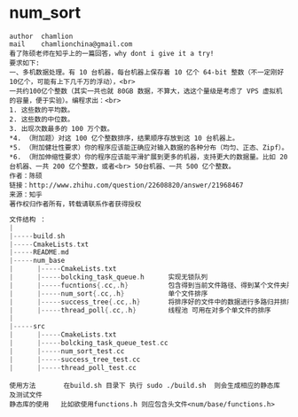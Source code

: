 # num_sort
	author  chamlion 
	mail    chamlionchina@gmail.com
	看了陈硕老师在知乎上的一篇回答，why dont i give it a try!
	要求如下:
	一、多机数据处理。有 10 台机器，每台机器上保存着 10 亿个 64-bit 整数（不一定刚好 10亿个，可能有上下几千万的浮动），<br>
	一共约100亿个整数（其实一共也就 80GB 数据，不算大，选这个量级是考虑了 VPS 虚拟机的容量，便于实验）。编程求出：<br>
	1. 这些数的平均数。
	2. 这些数的中位数。
	3. 出现次数最多的 100 万个数。
	*4. （附加题）对这 100 亿个整数排序，结果顺序存放到这 10 台机器上。
	*5. （附加健壮性要求）你的程序应该能正确应对输入数据的各种分布（均匀、正态、Zipf）。
	*6. （附加伸缩性要求）你的程序应该能平滑扩展到更多的机器，支持更大的数据量。比如 20 台机器、一共 200 亿个整数，或者<br> 50台机器、一共 500 亿个整数。
	作者：陈硕
	链接：http://www.zhihu.com/question/22608820/answer/21968467
	来源：知乎
	著作权归作者所有，转载请联系作者获得授权
``` c++
文件结构 ：
|
|-----build.sh 
|-----CmakeLists.txt
|-----README.md
|-----num_base
|      |-----CmakeLists.txt
|      |-----bolcking_task_queue.h      实现无锁队列
|      |-----fucntions{.cc,.h}          包含得到当前文件路径、得到某个文件夹所有文件名、程序运行时间计时、noncopyable类 
|      |-----num_sort{.cc,.h}           单个文件排序
|      |-----success_tree{.cc,.h}       将排序好的文件中的数据进行多路归并排序
|      |-----thread_poll{.cc,.h}        线程池 可用在对多个单文件的排序
|     
|-----src
|      |-----CmakeLists.txt
|      |-----bolcking_task_queue_test.cc   
|      |-----num_sort_test.cc
|      |-----success_tree_test.cc
|      |-----thread_poll_test.cc
``` 
	使用方法       在build.sh 目录下 执行 sudo ./build.sh  则会生成相应的静态库 及测试文件	
	静态库的使用   比如欲使用functions.h 则应包含头文件<num/base/functions.h>

